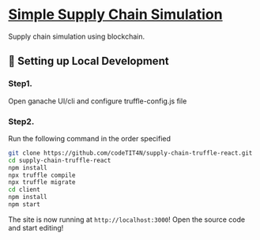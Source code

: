 # [Simple Supply Chain Simulation](https://www.youtube.com/watch?v=2e-NGuT1PnY)
Supply chain simulation using blockchain.

##  🔧 Setting up Local Development

### Step1.
Open ganache UI/cli and configure truffle-config.js file
### Step2.
Run the following command in the order specified
```bash
git clone https://github.com/codeTIT4N/supply-chain-truffle-react.git
cd supply-chain-truffle-react
npm install
npx truffle compile
npx truffle migrate
cd client
npm install
npm start
```

The site is now running at `http://localhost:3000`!
Open the source code and start editing!
